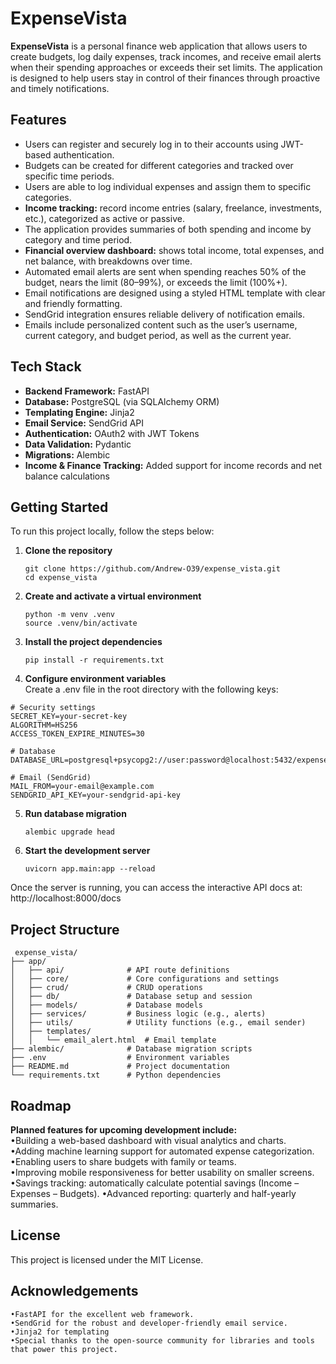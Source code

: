 # ExpenseVista

**ExpenseVista** is a personal finance web application that allows users to create budgets, log daily expenses, track incomes, and receive email alerts when their spending approaches or exceeds their set limits. The application is designed to help users stay in control of their finances through proactive and timely notifications.

## Features

- Users can register and securely log in to their accounts using JWT-based authentication.
- Budgets can be created for different categories and tracked over specific time periods.
- Users are able to log individual expenses and assign them to specific categories.
- **Income tracking:** record income entries (salary, freelance, investments, etc.), categorized as active or passive.
- The application provides summaries of both spending and income by category and time period.
- **Financial overview dashboard:** shows total income, total expenses, and net balance, with breakdowns over time.
- Automated email alerts are sent when spending reaches 50% of the budget, nears the limit (80–99%), or exceeds the limit (100%+).
- Email notifications are designed using a styled HTML template with clear and friendly formatting.
- SendGrid integration ensures reliable delivery of notification emails.
- Emails include personalized content such as the user’s username, current category, and budget period, as well as the current year.

## Tech Stack

- **Backend Framework:** FastAPI
- **Database:** PostgreSQL (via SQLAlchemy ORM)
- **Templating Engine:** Jinja2
- **Email Service:** SendGrid API
- **Authentication:** OAuth2 with JWT Tokens
- **Data Validation:** Pydantic
- **Migrations:** Alembic
- **Income & Finance Tracking:** Added support for income records and net balance calculations

## Getting Started

To run this project locally, follow the steps below:

1. **Clone the repository**

   ```
   git clone https://github.com/Andrew-O39/expense_vista.git
   cd expense_vista
   ```
2. **Create and activate a virtual environment**
     ```
   python -m venv .venv
    source .venv/bin/activate
   ```
3. **Install the project dependencies**
    ```
   pip install -r requirements.txt
   ```
4.	**Configure environment variables**  
    Create a .env file in the root directory with the following keys:
   ```
# Security settings
SECRET_KEY=your-secret-key
ALGORITHM=HS256
ACCESS_TOKEN_EXPIRE_MINUTES=30

# Database
DATABASE_URL=postgresql+psycopg2://user:password@localhost:5432/expense_tracker_db

# Email (SendGrid)
MAIL_FROM=your-email@example.com
SENDGRID_API_KEY=your-sendgrid-api-key
   ```
5. **Run database migration**
     ```
   alembic upgrade head
   ```
6. **Start the development server**
    ```
   uvicorn app.main:app --reload
   ```
   
Once the server is running, you can access the interactive API docs at:
http://localhost:8000/docs

## Project Structure
```
 expense_vista/
├── app/
│   ├── api/              # API route definitions
│   ├── core/             # Core configurations and settings
│   ├── crud/             # CRUD operations
│   ├── db/               # Database setup and session
│   ├── models/           # Database models
│   ├── services/         # Business logic (e.g., alerts)
│   ├── utils/            # Utility functions (e.g., email sender)
│   ├── templates/
│   │   └── email_alert.html  # Email template
├── alembic/              # Database migration scripts
├── .env                  # Environment variables
├── README.md             # Project documentation
└── requirements.txt      # Python dependencies
   ```
## Roadmap

**Planned features for upcoming development include:**  
•Building a web-based dashboard with visual analytics and charts.  
•Adding machine learning support for automated expense categorization.  
•Enabling users to share budgets with family or teams.  
•Improving mobile responsiveness for better usability on smaller screens.
•Savings tracking: automatically calculate potential savings (Income – Expenses – Budgets).
•Advanced reporting: quarterly and half-yearly summaries.

## License

This project is licensed under the MIT License.

## Acknowledgements
	•FastAPI for the excellent web framework.
	•SendGrid for the robust and developer-friendly email service.
	•Jinja2 for templating
	•Special thanks to the open-source community for libraries and tools that power this project.

